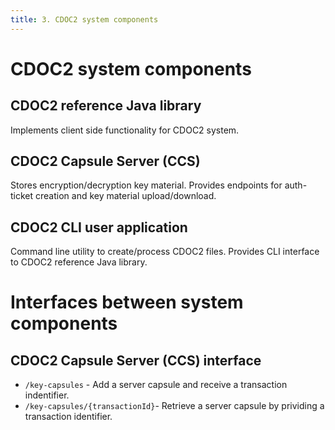 ```yaml
---
title: 3. CDOC2 system components
---
```


# CDOC2 system components

## CDOC2 reference Java library

Implements client side functionality for CDOC2 system.

## CDOC2 Capsule Server (CCS)

Stores encryption/decryption key material. Provides endpoints for auth-ticket creation and key material upload/download.

## CDOC2 CLI user application

Command line utility to create/process CDOC2 files. Provides CLI interface to CDOC2 reference Java library.

# Interfaces between system components

## CDOC2 Capsule Server (CCS) interface

* `/key-capsules` - Add a server capsule and receive a transaction indentifier.
* `/key-capsules/{transactionId}`- Retrieve a server capsule by prividing a transaction identifier.
